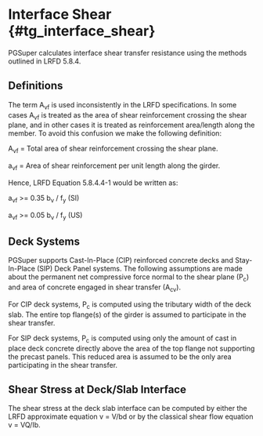 Interface Shear {#tg_interface_shear}
======================================
PGSuper calculates interface shear transfer resistance using the methods outlined in LRFD 5.8.4.

## Definitions
The term A<sub>vf</sub> is used inconsistently in the LRFD specifications. In some cases A<sub>vf</sub> is treated as the area of shear reinforcement crossing the shear plane, and in other cases it is treated as reinforcement area/length along the member. To avoid this confusion we make the following definition:

A<sub>vf</sub> = Total area of shear reinforcement crossing the shear plane.

a<sub>vf</sub> = Area of shear reinforcement per unit length along the girder.  

Hence, LRFD Equation 5.8.4.4-1 would be written as:

a<sub>vf</sub> >= 0.35 b<sub>v</sub> / f<sub>y</sub> (SI)

a<sub>vf</sub> >= 0.05 b<sub>v</sub> / f<sub>y</sub> (US)

## Deck Systems
PGSuper supports Cast-In-Place (CIP) reinforced concrete decks and Stay-In-Place (SIP) Deck Panel systems. The following assumptions are made about the permanent net compressive force normal to the shear plane (P<sub>c</sub>) and area of concrete engaged in shear transfer (A<sub>cv</sub>).

For CIP deck systems, P<sub>c</sub> is computed using the tributary width of the deck slab. The entire top flange(s) of the girder is assumed to participate in the shear transfer.

For SIP deck systems, P<sub>c</sub> is computed using only the amount of cast in place deck concrete directly above the area of the top flange not supporting the precast panels. This reduced area is assumed to be the only area participating in the shear transfer.  

## Shear Stress at Deck/Slab Interface
The shear stress at the deck slab interface can be computed by either the LRFD approximate equation v = V/bd or by the classical shear flow equation v = VQ/Ib.
